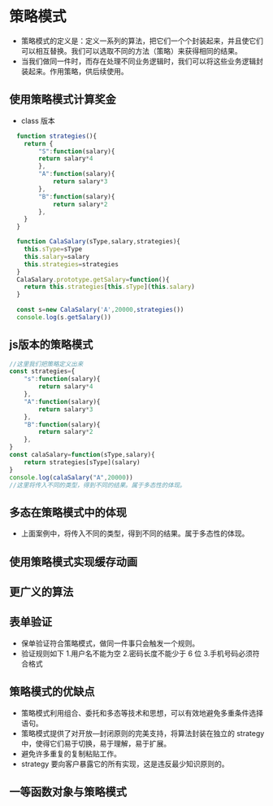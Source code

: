 # 策略模式

- 策略模式的定义是：定义一系列的算法，把它们一个个封装起来，并且使它们可以相互替换。我们可以选取不同的方法（策略）来获得相同的结果。
- 当我们做同一件时，而存在处理不同业务逻辑时，我们可以将这些业务逻辑封装起来。作用策略，供后续使用。

## 使用策略模式计算奖金

- class 版本

```js
  function strategies(){
    return {
        "S":function(salary){
        return salary*4
        },
        "A":function(salary){
            return salary*3
        },
        "B":function(salary){
            return salary*2
        },
    }
  }

  function CalaSalary(sType,salary,strategies){
    this.sType=sType
    this.salary=salary
    this.strategies=strategies
  }
  CalaSalary.prototype.getSalary=function(){
    return this.strategies[this.sType](this.salary)
  }
  
  const s=new CalaSalary('A',20000,strategies())
  console.log(s.getSalary())
```

## js版本的策略模式

```js
//这里我们把策略定义出来
const strategies={
    "s":function(salary){
        return salary*4
    },
    "A":function(salary){
        return salary*3
    },
    "B":function(salary){
        return salary*2
    },
}
const calaSalary=function(sType,salary){
    return strategies[sType](salary)
}
console.log(calaSalary("A",20000))
//这里将传入不同的类型，得到不同的结果。属于多态性的体现。
```

## 多态在策略模式中的体现

- 上面案例中，将传入不同的类型，得到不同的结果。属于多态性的体现。

## 使用策略模式实现缓存动画

## 更广义的算法

## 表单验证

- 保单验证符合策略模式，做同一件事只会触发一个规则。
- 验证规则如下 1.用户名不能为空 2.密码长度不能少于 6 位 3.手机号码必须符合格式

## 策略模式的优缺点

- 策略模式利用组合、委托和多态等技术和思想，可以有效地避免多重条件选择语句。
- 策略模式提供了对开放—封闭原则的完美支持，将算法封装在独立的 strategy 中，使得它们易于切换，易于理解，易于扩展。
- 避免许多重复的复制粘贴工作。
- strategy 要向客户暴露它的所有实现，这是违反最少知识原则的。

## 一等函数对象与策略模式